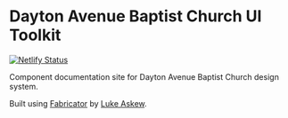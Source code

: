 # Dayton Avenue Baptist Church UI Toolkit

[![Netlify Status](https://api.netlify.com/api/v1/badges/6ae0ec2d-eac7-47c5-849b-25534fcdcbff/deploy-status)](https://app.netlify.com/sites/dabc-styles-staging/deploys)

Component documentation site for Dayton Avenue Baptist Church design system.

Built using [Fabricator](http://fbrctr.github.io/) by [Luke Askew](http://twitter.com/lukeaskew).
